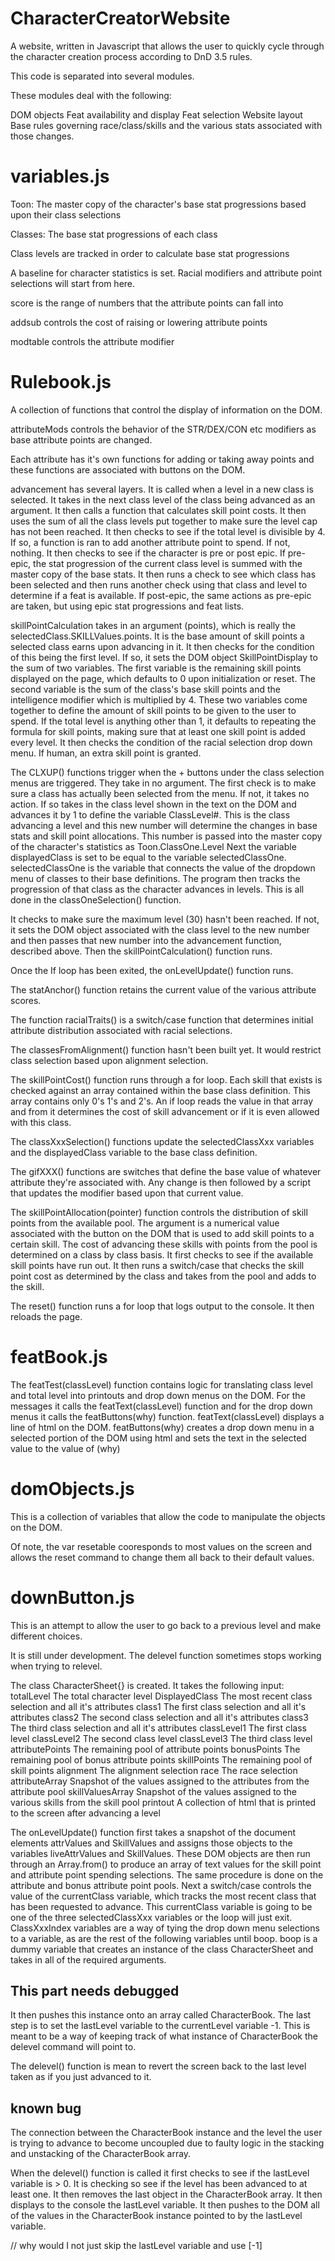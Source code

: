 # CharacterCreatorWebsite
A website, written in Javascript that allows the user to quickly cycle through the character creation process according to DnD 3.5 rules.

This code is separated into several modules. 

These modules deal with the following:

DOM objects
Feat availability and display
Feat selection
Website layout
Base rules governing race/class/skills and the various stats associated with those changes.

# variables.js

Toon: The master copy of the character's base stat progressions based upon their class selections

Classes: The base stat progressions of each class

Class levels are tracked in order to calculate base stat progressions

A baseline for character statistics is set. Racial modifiers and attribute point selections will start from here.

score is the range of numbers that the attribute points can fall into

addsub controls the cost of raising or lowering attribute points

modtable controls the attribute modifier

# Rulebook.js

A collection of functions that control the display of information on the DOM.

attributeMods controls the behavior of the STR/DEX/CON etc modifiers as base attribute points are changed.

Each attribute has it's own functions for adding or taking away points and these functions are associated with buttons on the DOM.

advancement has several layers.
It is called when a level in a new class is selected.
It takes in the next class level of the class being advanced as an argument.
It then calls a function that calculates skill point costs.
It then uses the sum of all the class levels put together to make sure the level cap has not been reached.
It then checks to see if the total level is divisible by 4. If so, a function is ran to add another attribute point to spend. If not, nothing.
It then checks to see if the character is pre or post epic.
If pre-epic, the stat progression of the current class level is summed with the master copy of the base stats.
It then runs a check to see which class has been selected and then runs another check using that class and level to determine if a feat is available.
If post-epic, the same actions as pre-epic are taken, but using epic stat progressions and feat lists.

skillPointCalculation takes in an argument (points), which is really the selectedClass.SKILLValues.points.  It is the base amount of skill points a selected class earns upon advancing in it.
It then checks for the condition of this being the first level. If so, it sets the DOM object SkillPointDisplay to the sum of two variables.
The first variable is the remaining skill points displayed on the page, which defaults to 0 upon initialization or reset. The second variable is the sum of the class's base skill points and the intelligence modifier which is multiplied by 4. These two variables come together to define the amount of skill points to be given to the user to spend.
If the total level is anything other than 1, it defaults to repeating the formula for skill points, making sure that at least one skill point is added every level.
It then checks the condition of the racial selection drop down menu. If human, an extra skill point is granted.

The CLXUP() functions trigger when the + buttons under the class selection menus are triggered.
They take in no argument. The first check is to make sure a class has actually been selected from the menu. If not, it takes no action. 
If so takes in the class level shown in the text on the DOM and advances it by 1 to define the variable ClassLevel#. This is the class advancing a level and this new number will determine the changes in base stats and skill point allocations.
This number is passed into the master copy of the character's statistics as Toon.ClassOne.Level
Next the variable displayedClass is set to be equal to the variable selectedClassOne. selectedClassOne is the variable that connects the value of the dropdown menu of classes to their base definitions. The program then tracks the progression of that class as the character advances in levels. This is all done in the classOneSelection() function.

It checks to make sure the maximum level (30) hasn't been reached.
If not, it sets the DOM object associated with the class level to the new number and then passes that new number into the advancement function, described above.
Then the skillPointCalculation() function runs.

Once the If loop has been exited, the onLevelUpdate() function runs.

The statAnchor() function retains the current value of the various attribute scores.

The function racialTraits() is a switch/case function that determines initial attribute distribution associated with racial selections.

The classesFromAlignment() function hasn't been built yet. It would restrict class selection based upon alignment selection. 

The skillPointCost() function runs through a for loop.
Each skill that exists is checked against an array contained within the base class definition. This array contains only 0's 1's and 2's. An if loop reads the value in that array and from it determines the cost of skill advancement or if it is even allowed with this class.

The classXxxSelection() functions update the selectedClassXxx variables and the displayedClass variable to the base class definition.

The gifXXX() functions are switches that define the base value of whatever attribute they're associated with. Any change is then followed by a script that updates the modifier based upon that current value.

The skillPointAllocation(pointer) function controls the distribution of skill points from the available pool. The argument is a numerical value associated with the button on the DOM that is used to add skill points to a certain skill.  The cost of advancing these skills with points from the pool is determined on a class by class basis.
It first checks to see if the available skill points have run out.
It then runs a switch/case that checks the skill point cost as determined by the class and takes from the pool and adds to the skill.

The reset() function runs a for loop that logs output to the console.
It then reloads the page.

# featBook.js

The featTest(classLevel) function contains logic for translating class level and total level into printouts and drop down menus on the DOM. 
For the messages it calls the featText(classLevel) function and for the drop down menus it calls the featButtons(why) function.
featText(classLevel) displays a line of html on the DOM.
featButtons(why) creates a drop down menu in a selected portion of the DOM using html and sets the text in the selected value to the value of (why)

# domObjects.js

This is a collection of variables that allow the code to manipulate the objects on the DOM.

Of note, the var resetable cooresponds to most values on the screen and allows the reset command to change them all back to their default values.

# downButton.js

This is an attempt to allow the user to go back to a previous level and make different choices. 

It is still under development. The delevel function sometimes stops working when trying to relevel.

The class CharacterSheet{} is created. It takes the following input:
totalLevel        The total character level
DisplayedClass    The most recent class selection and all it's attributes
class1            The first class selection and all it's attributes
class2            The second class selection and all it's attributes
class3            The third class selection and all it's attributes
classLevel1       The first class level
classLevel2       The second class level
classLevel3       The third class level
attributePoints   The remaining pool of attribute points
bonusPoints       The remaining pool of bonus attribute points
skillPoints       The remaining pool of skill points
alignment         The alignment selection
race              The race selection
attributeArray    Snapshot of the values assigned to the attributes from the attribute pool
skillValuesArray  Snapshot of the values assigned to the various skills from the skill pool
printout          A collection of html that is printed to the screen after advancing a level

The onLevelUpdate() function first takes a snapshot of the document elements attrValues and SkillValues and assigns those objects to the variables liveAttrValues and SkillValues.
These DOM objects are then run through an Array.from() to produce an array of text values for the skill point and attribute point spending selections.
The same procedure is done on the attribute and bonus attribute point pools.
Next a switch/case controls the value of the currentClass variable, which tracks the most recent class that has been requested to advance. This currentClass variable is going to be one of the three selectedClassXxx variables or the loop will just exit.
ClassXxxIndex variables are a way of tying the drop down menu selections to a variable, as are the rest of the following variables until boop.
boop is a dummy variable that creates an instance of the class CharacterSheet and takes in all of the required arguments.

## This part needs debugged

It then pushes this instance onto an array called CharacterBook.
The last step is to set the lastLevel variable to the currentLevel variable -1. This is meant to be a way of keeping track of what instance of CharacterBook the delevel command will point to.

The delevel() function is mean to revert the screen back to the last level taken as if you just advanced to it. 

## known bug

The connection between the CharacterBook instance and the level the user is trying to advance to become uncoupled due to faulty logic in the stacking and unstacking of the CharacterBook array.

When the delevel() function is called it first checks to see if the lastLevel variable is > 0. It is checking so see if the level has been advanced to at least one.
It then removes the last object in the CharacterBook array.
It then displays to the console the lastLevel variable.
It then pushes to the DOM all of the values in the CharacterBook instance pointed to by the lastLevel variable.

// why would I not just skip the lastLevel variable and use [-1]
